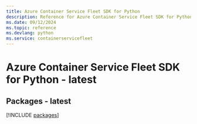 ```yaml
---
title: Azure Container Service Fleet SDK for Python
description: Reference for Azure Container Service Fleet SDK for Python
ms.date: 09/12/2024
ms.topic: reference
ms.devlang: python
ms.service: containerservicefleet
---
```

# Azure Container Service Fleet SDK for Python - latest
## Packages - latest
[!INCLUDE [packages](container-service-fleet-index.md)]